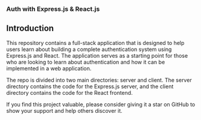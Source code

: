 ### Auth with Express.js & React.js
## Introduction

This repository contains a full-stack application that is designed to help users learn about building a complete authentication system using Express.js and React. The application serves as a starting point for those who are looking to learn about authentication and how it can be implemented in a web application.

The repo is divided into two main directories: server and client. The server directory contains the code for the Express.js server, and the client directory contains the code for the React frontend.

If you find this project valuable, please consider giving it a star on GitHub to show your support and help others discover it.
